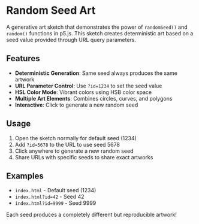 # Random Seed Art

A generative art sketch that demonstrates the power of `randomSeed()` and `random()` functions in p5.js. This sketch creates deterministic art based on a seed value provided through URL query parameters.

## Features

- **Deterministic Generation**: Same seed always produces the same artwork
- **URL Parameter Control**: Use `?id=1234` to set the seed value
- **HSL Color Mode**: Vibrant colors using HSB color space
- **Multiple Art Elements**: Combines circles, curves, and polygons
- **Interactive**: Click to generate a new random seed

## Usage

1. Open the sketch normally for default seed (1234)
2. Add `?id=5678` to the URL to use seed 5678
3. Click anywhere to generate a new random seed
4. Share URLs with specific seeds to share exact artworks

## Examples

- `index.html` - Default seed (1234)
- `index.html?id=42` - Seed 42
- `index.html?id=9999` - Seed 9999

Each seed produces a completely different but reproducible artwork!